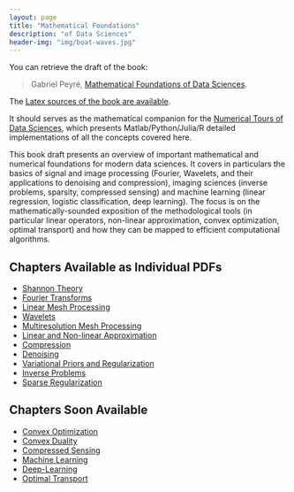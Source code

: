 ```yaml
---
layout: page
title: "Mathematical Foundations"
description: "of Data Sciences"
header-img: "img/boat-waves.jpg"
---
```


You can retrieve the draft of the book:

> Gabriel Peyré, [Mathematical Foundations of Data Sciences](book-sources/FundationsDataScience.pdf).

The [Latex sources of the book are available](https://github.com/mathematical-tours/mathematical-tours.github.io/tree/master/book-sources).

It should serves as the mathematical companion for the [Numerical Tours of Data Sciences](http://www.numerical-tours.com), which presents Matlab/Python/Julia/R detailed implementations of all the concepts covered here.

This book draft presents an overview of important mathematical and numerical foundations for modern data sciences.  It covers in particulars the basics of signal and image processing (Fourier, Wavelets, and their applications to denoising and compression), imaging sciences (inverse problems, sparsity, compressed sensing) and machine learning (linear regression, logistic classification, deep learning). The focus is on the mathematically-sounded exposition of the methodological tools (in particular linear operators, non-linear approximation, convex optimization, optimal transport) and how they can be mapped to efficient computational algorithms.

Chapters Available as Individual PDFs
----------------

- [Shannon Theory](book-sources/chapters-pdf/shannon.pdf)
- [Fourier Transforms](book-sources/chapters-pdf/fourier.pdf)
- [Linear Mesh Processing](book-sources/chapters-pdf/meshes.pdf)
- [Wavelets](book-sources/chapters-pdf/wavelets.pdf)
- [Multiresolution Mesh Processing](book-sources/chapters-pdf/meshes-multires.pdf)
- [Linear and Non-linear Approximation](book-sources/chapters-pdf/approximation.pdf)
- [Compression](book-sources/chapters-pdf/compression.pdf)
- [Denoising](book-sources/chapters-pdf/denoising.pdf)
- [Variational Priors and Regularization](book-sources/chapters-pdf/variational-priors.pdf)
- [Inverse Problems](book-sources/chapters-pdf/inverse-problems.pdf)
- [Sparse Regularization](book-sources/chapters-pdf/sparse-regularization.pdf)

Chapters Soon Available
----------------

- [Convex Optimization](book-sources/chapters-pdf/convex-optim.pdf)
- [Convex Duality](book-sources/chapters-pdf/convex-duality.pdf)
- [Compressed Sensing](book-sources/chapters-pdf/compressed-sensing.pdf)
- [Machine Learning](book-sources/chapters-pdf/machine-learning.pdf)
- [Deep-Learning](book-sources/chapters-pdf/deep-learning.pdf)
- [Optimal Transport](book-sources/chapters-pdf/optimal-transport.pdf)

